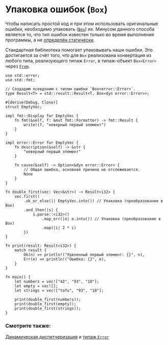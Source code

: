 # Упаковка ошибок (`Box`)

Чтобы написать простой код и при этом использовать
оригинальные ошибки, необходимо упаковать
([`Box`]) их.
Минусом данного способа является то, что тип ошибок известен
только во время выполнения программы, а не [определён
статически].

Стандартная библиотека помогает упаковывать наши ошибки.
Это достигается за счёт того, что для `Box`
реализована конвертация из любого типа, реализующего типаж
`Error`, в типаж-объект `Box<Error>`
через [`From`].

```rust,editable
use std::error;
use std::fmt;

// Создадим псевдоним с типом ошибки `Box<error::Error>`.
type Result<T> = std::result::Result<T, Box<dyn error::Error>>;

#[derive(Debug, Clone)]
struct EmptyVec;

impl fmt::Display for EmptyVec {
    fn fmt(&self, f: &mut fmt::Formatter) -> fmt::Result {
        write!(f, "неверный первый элемент")
    }
}

impl error::Error for EmptyVec {
    fn description(&self) -> &str {
        "неверный первый элемент"
    }

    fn cause(&self) -> Option<&dyn error::Error> {
        // Общая ошибка, основная причина не отслеживается.
        None
    }
}

fn double_first(vec: Vec<&str>) -> Result<i32> {
    vec.first()
        .ok_or_else(|| EmptyVec.into()) // Упаковка (преобразование в Box)
        .and_then(|s| {
            s.parse::<i32>()
                .map_err(|e| e.into()) // Упаковка (преобразование в Box)
                .map(|i| 2 * i)
        })
}

fn print(result: Result<i32>) {
    match result {
        Ok(n) => println!("Удвоенный первый элемент: {}", n),
        Err(e) => println!("Ошибка: {}", e),
    }
}

fn main() {
    let numbers = vec!["42", "93", "18"];
    let empty = vec![];
    let strings = vec!["tofu", "93", "18"];

    print(double_first(numbers));
    print(double_first(empty));
    print(double_first(strings));
}
```

### Смотрите также:

[Динамическая диспетчеризация](https://doc.rust-lang.org/book/ch17-02-trait-objects.html#trait-objects-perform-dynamic-dispatch) и [типаж `Error`]


[`Box`]: https://doc.rust-lang.org/std/boxed/struct.Box.html
[определён статически]: https://doc.rust-lang.org/book/ch17-02-trait-objects.html#trait-objects-perform-dynamic-dispatch
[типаж `Error`]: https://doc.rust-lang.org/std/error/trait.Error.html
[`From`]: https://doc.rust-lang.org/std/convert/trait.From.html